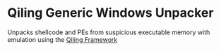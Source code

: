 # Qiling Generic Windows Unpacker

Unpacks shellcode and PEs from suspicious executable memory with emulation using the [Qiling Framework](https://qiling.io/)

